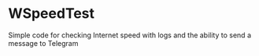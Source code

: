 # WSpeedTest
Simple code for checking Internet speed with logs and the ability to send a message to Telegram

